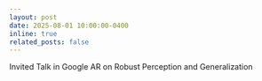 ```yaml
---
layout: post
date: 2025-08-01 10:00:00-0400
inline: true
related_posts: false
---
```


Invited Talk in Google AR on Robust Perception and Generalization
